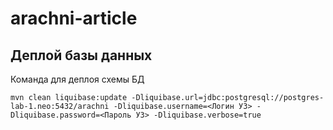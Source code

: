 # arachni-article

## Деплой базы данных

Команда для деплоя схемы БД

```shell
mvn clean liquibase:update -Dliquibase.url=jdbc:postgresql://postgres-lab-1.neo:5432/arachni -Dliquibase.username=<Логин УЗ> -Dliquibase.password=<Пароль УЗ> -Dliquibase.verbose=true
```
